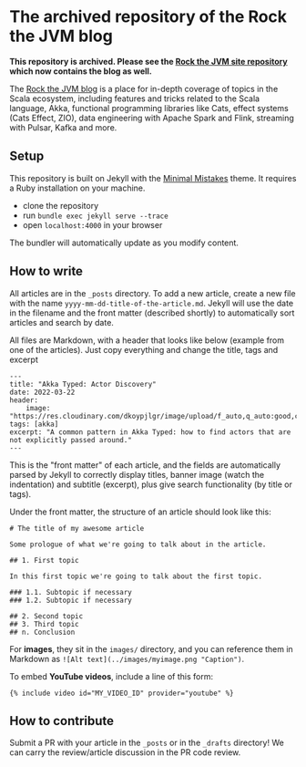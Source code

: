 # The archived repository of the Rock the JVM blog

**This repository is archived. Please see the [Rock the JVM site repository](https://github.com/rockthejvm/rockthejvm-site) which now contains the blog as well.**

The [Rock the JVM blog](https://blog.rockthejvm.com) is a place for in-depth coverage of topics in the Scala ecosystem, including features and tricks related to the Scala language, Akka, functional programming libraries like Cats, effect systems (Cats Effect, ZIO), data engineering with Apache Spark and Flink, streaming with Pulsar, Kafka and more.

## Setup

This repository is built on Jekyll with the [Minimal Mistakes](https://github.com/mmistakes/minimal-mistakes) theme. It requires a Ruby installation on your machine.

- clone the repository
- run `bundle exec jekyll serve --trace`
- open `localhost:4000` in your browser

The bundler will automatically update as you modify content.

## How to write

All articles are in the `_posts` directory. To add a new article, create a new file with the name `yyyy-mm-dd-title-of-the-article.md`. Jekyll will use the date in the filename and the front matter (described shortly) to automatically sort articles and search by date.

All files are Markdown, with a header that looks like below (example from one of the articles). Just copy everything and change the title, tags and excerpt

```
---
title: "Akka Typed: Actor Discovery"
date: 2022-03-22
header:
    image: "https://res.cloudinary.com/dkoypjlgr/image/upload/f_auto,q_auto:good,c_auto,w_1200,h_300,g_auto,fl_progressive/v1715952116/blog_cover_large_phe6ch.jpg"
tags: [akka]
excerpt: "A common pattern in Akka Typed: how to find actors that are not explicitly passed around."
---
```

This is the "front matter" of each article, and the fields are automatically parsed by Jekyll to correctly display titles, banner image (watch the indentation) and subtitle (excerpt), plus give search functionality (by title or tags).

Under the front matter, the structure of an article should look like this:

```
# The title of my awesome article

Some prologue of what we're going to talk about in the article.

## 1. First topic

In this first topic we're going to talk about the first topic.

### 1.1. Subtopic if necessary
### 1.2. Subtopic if necessary

## 2. Second topic
## 3. Third topic
## n. Conclusion
```

For **images**, they sit in the `images/` directory, and you can reference them in Markdown as `![Alt text](../images/myimage.png "Caption")`.

To embed **YouTube videos**, include a line of this form:

```
{% include video id="MY_VIDEO_ID" provider="youtube" %}
```

## How to contribute

Submit a PR with your article in the `_posts` or in the `_drafts` directory! We can carry the review/article discussion in the PR code review.

